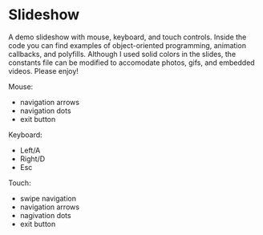 # Slideshow
A demo slideshow with mouse, keyboard, and touch controls. Inside the code you can find examples of object-oriented programming, animation callbacks, and polyfills. Although I used solid colors in the slides, the constants file can be modified to accomodate photos, gifs, and embedded videos. Please enjoy!

Mouse:
- navigation arrows
- navigation dots
- exit button

Keyboard:
- Left/A
- Right/D
- Esc

Touch:
- swipe navigation
- navigation arrows
- nagivation dots
- exit button
